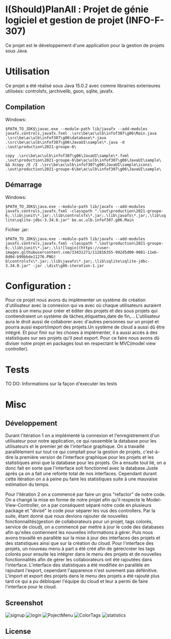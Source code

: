 
# I(Should)PlanAll : Projet de génie logiciel et gestion de projet (INFO-F-307)

Ce projet est le développement d'une application pour la gestion de projets sous Java. 

# Utilisation

Ce projet a été réalisé sous Java 15.0.2 avec comme librairies exterieures utilisées: controlsfx, jarchivelib, gson, sqlite, javafx.

## Compilation

Windows:

`$PATH_TO_JDK$\javac.exe --module-path lib/javafx --add-modules javafx.controls,javafx.fxml .\src\be\ac\ulb\infof307\g06\Main.java .\src\be\ac\ulb\infof307\g06\database\*.java .\src\be\ac\ulb\infof307\g06\JavaUI\sample\*.java -d .\out\production\2021-groupe-6\`

`copy .\src\be\ac\ulb\infof307\g06\JavaUI\sample\*.fxml .\out\production\2021-groupe-6\be\ac\ulb\infof307\g06\JavaUI\sample\ && Xcopy /E /I .\src\be\ac\ulb\infof307\g06\JavaUI\sample\icons\ .\out\production\2021-groupe-6\be\ac\ulb\infof307\g06\JavaUI\sample\`

## Démarrage

Windows:

``$PATH_TO_JDK$\java.exe --module-path lib/javafx --add-modules javafx.controls,javafx.fxml -classpath ".\out\production\2021-groupe-6;.\lib\junit\*.jar;.\lib\controlsfx\*.jar;.\lib\javafx\*.jar;.\lib\sqlite\sqlite-jdbc-3.34.0.jar" be.ac.ulb.infof307.g06.Main``

Fichier .jar:

``$PATH_TO_JDK$\java.exe --module-path lib/javafx --add-modules javafx.controls,javafx.fxml -classpath ".\out\production\2021-groupe-6;.\lib\junit\*.jar;.\li![login](https://user-images.githubusercontent.com/33431271/112816355-992d5d00-9081-11eb-8d0d-b99bbde11276.PNG)
b\controlsfx\*.jar;.\lib\javafx\*.jar;.\lib\sqlite\sqlite-jdbc-3.34.0.jar" -jar .\dist\g06-iteration-1.jar``

# Configuration :

Pour ce projet nous avons du implémenter un système de création d'utilisateur avec la connexion qui va avec où chaque utilisateurs auraient accès à un menu pour créer et éditer des projets et des sous projets qui contiendraient un système de tâches,étiquettes,date de fin,... L'utilisateur aura le droit aussi de collaborer avec d'autres personnes sur un projet et pourra aussi export/import des projets.Un système de cloud a aussi dû être intégré. Et pour finir sur les choses à implémenter, il a aussi accès à des statistiques sur ses projets qu'il peut export. 
Pour ce faire nous avons dû diviser notre projet en packages tout en respectant le MVC(model view controller).

# Tests

TO DO: Informations sur la façon d'executer les tests

# Misc

## Développement
Durant l'itération 1 on a implémenté la connexion et l'enregistrement d'un utilisateur pour notre application, ce qui rassemble la database pour les utilisateurs et le premier jet de l'interface graphique. On a travaillé parallèlement sur tout ce qui comptait pour la gestion de projets, c'est-à-dire la première version de l'interface graphique pour les projets et les statistiques ainsi que la database pour les projets. On a ensuite tout lié, on a donc fait en sorte que l'interface soit fonctionnel avec la database.Juste après ça on a fait une refonte total de nos interfaces. Cependant durant cette itération on a à peine pu faire les statistiques suite à une mauvaise estimation du temps.

Pour l'itération 2 on a commencé par faire un gros "refactor" de notre code. On a changé la mise en forme de notre projet afin qu'il respecte le Model-View-Controller, on a par conséquent séparé notre code en plusieurs package et "divisé" le code pour séparer les vus des controllers. Par la suite, étant donné que nous devions rajouter de nouvelles fonctionnalités(gestion de collaborateurs pour un projet, tags colorés, service de cloud), on a commencé par mettre à jour le code des databases afin qu'elles contiennent les nouvelles informations à gérer. Puis nous avons travaillé en parallèle sur la mise à jour des interfaces des projets et des statistiques ainsi que sur la création du cloud. Pour l'interface des projets, un nouveau menu à part a été créé afin de gérer/créer les tags colorés pour ensuite les intégrer dans le menu des projets et de nouvelles fonctionnalités afin de gérer les collaborateurs ont été rajoutées dans l'interface. L'interface des statistiques a été modifiée en parallèle en rajoutant l'export, cependant l'apparence n'est surement pas défénitive. L'import et export des projets dans le menu des projets a été rajouté plus tard ce qui a pu débloquer l'équipe du cloud et leur a permi de faire l'interface pour le cloud.

## Screenshot
![signup](https://user-images.githubusercontent.com/33431271/112816753-03460200-9082-11eb-92de-fd46c727796f.PNG)
![login](https://user-images.githubusercontent.com/33431271/112816761-050fc580-9082-11eb-88ad-2a758668ddbd.PNG)
![PojectMenu](https://user-images.githubusercontent.com/33431271/112816747-00e3a800-9082-11eb-8c7d-c42aa456f146.PNG)
![ColorTags](https://user-images.githubusercontent.com/33431271/112816742-ff19e480-9081-11eb-8459-6f5111df2183.PNG)
![statistics](https://user-images.githubusercontent.com/33431271/112816728-fb865d80-9081-11eb-90f7-d6db66110d52.PNG)

## License
